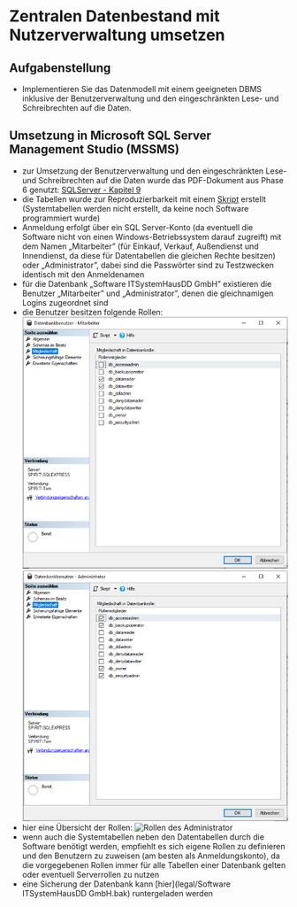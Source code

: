 # Zentralen Datenbestand mit Nutzerverwaltung umsetzen

## Aufgabenstellung

* Implementieren Sie das Datenmodell mit einem geeigneten DBMS inklusive der Benutzerverwaltung und den eingeschränkten Lese- und Schreibrechten auf die Daten.

## Umsetzung in Microsoft SQL Server Management Studio (MSSMS)

* zur Umsetzung der Benutzerverwaltung und den eingeschränkten Lese- und Schreibrechten auf die Daten wurde das PDF-Dokument aus Phase 6 genutzt: [SQLServer - Kapitel 9](legal/pdfs/sql_server_2012_kapitel_9.pdf)
* die Tabellen wurde zur Reproduzierbarkeit mit einem [Skript](legal/Tabellen_erstellen.sql) erstellt (Systemtabellen werden nicht erstellt, da keine noch Software programmiert wurde)
* Anmeldung erfolgt über ein SQL Server-Konto (da eventuell die Software nicht von einen Windows-Betriebssystem darauf zugreift) mit dem Namen „Mitarbeiter” (für Einkauf, Verkauf, Außendienst und Innendienst, da diese für Datentabellen die gleichen Rechte besitzen) oder „Administrator”, dabei sind die Passwörter sind zu Testzwecken identisch mit den Anmeldenamen
* für die Datenbank „Software ITSystemHausDD GmbH” existieren die Benutzer „Mitarbeiter” und „Administrator”, denen die gleichnamigen Logins zugeordnet sind
* die  Benutzer besitzen folgende Rollen:
![Rollen des Mitarbeiter](legal/images/Rollen_Mitarbeiter.png)
![Rollen des Administrator](legal/images/Rollen_Administrator.png)
* hier eine Übersicht der Rollen:
![Rollen des Administrator](legal/images/Rollen_Übersicht.png)
* wenn auch die Systemtabellen neben den Datentabellen durch die Software benötigt werden, empfiehlt es sich eigene Rollen zu definieren und den Benutzern zu zuweisen (am besten als Anmeldungskonto), da die vorgegebenen Rollen immer für alle Tabellen einer Datenbank gelten oder eventuell Serverrollen zu nutzen
* eine Sicherung der Datenbank kann [hier](legal/Software ITSystemHausDD GmbH.bak) runtergeladen werden